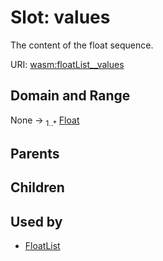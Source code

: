 
# Slot: values

The content of the float sequence.

URI: [wasm:floatList__values](https://w3id.org/itk/wasmfloatList__values)


## Domain and Range

None &#8594;  <sub>1..\*</sub> [Float](types/Float.md)

## Parents


## Children


## Used by

 * [FloatList](FloatList.md)
